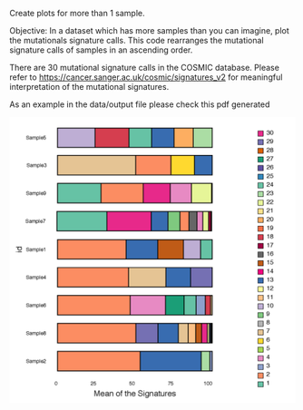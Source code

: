 Create plots for more than 1 sample.

Objective:
In a dataset which has more samples than you can imagine, plot the mutationals signature calls.
This code rearranges the mutational signature calls of samples in an ascending order. 

There are 30 mutational signature calls in the COSMIC database. Please refer to 
https://cancer.sanger.ac.uk/cosmic/signatures_v2
for meaningful interpretation of the mutational signatures. 

As an example in the data/output file please check this pdf generated 

<img src=data/output/test_mutational_signature.png>
